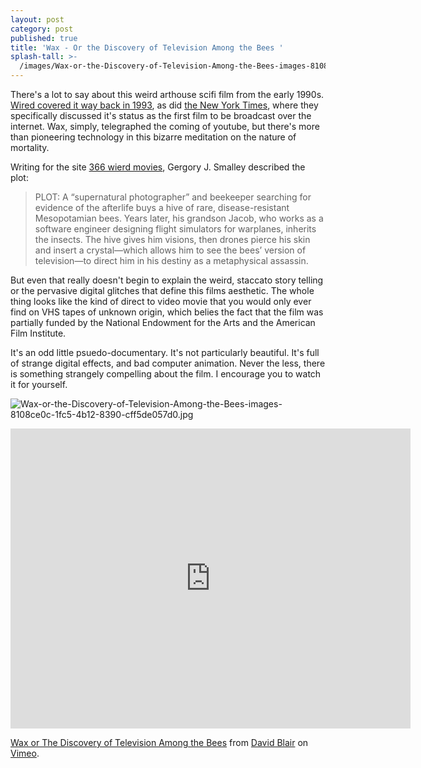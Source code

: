```yaml
---
layout: post
category: post
published: true
title: 'Wax - Or the Discovery of Television Among the Bees '
splash-tall: >-
  /images/Wax-or-the-Discovery-of-Television-Among-the-Bees-images-8108ce0c-1fc5-4b12-8390-cff5de057d0.jpg
---
```

There's a lot to say about this weird arthouse scifi film from the early 1990s. [Wired covered it way back in 1993](https://www.wired.com/1993/02/wax-or-the-discovery-of-television-among-the-bees/), as did [the New York Times](http://www.nytimes.com/1993/05/24/business/cult-film-is-a-first-on-internet.html), where they specifically discussed it's status as the first film to be broadcast over the internet. Wax, simply, telegraphed the coming of youtube, but there's more than pioneering technology in this bizarre meditation on the nature of mortality.  


Writing for the site [366 wierd movies](http://366weirdmovies.com/270-wax-or-the-discovery-of-television-among-the-bees-1991/), Gergory J. Smalley described the plot: 

>PLOT: A “supernatural photographer” and beekeeper searching for evidence of the afterlife buys a hive of rare, disease-resistant Mesopotamian bees. Years later, his grandson Jacob, who works as a software engineer designing flight simulators for warplanes, inherits the insects. The hive gives him visions, then drones pierce his skin and insert a crystal—which allows him to see the bees’ version of television—to direct him in his destiny as a metaphysical assassin.

But even that really doesn't begin to explain the weird, staccato story telling or the pervasive digital glitches that define this films aesthetic. The whole thing looks like the kind of direct to video movie that you would only ever find on VHS tapes of unknown origin, which belies the fact that the film was partially funded by the National Endowment for the Arts and the American Film Institute. 

It's an odd little psuedo-documentary. It's not particularly beautiful. It's full of strange digital effects, and bad computer animation. Never the less, there is something strangely compelling about the film. I encourage you to watch it for yourself.

![Wax-or-the-Discovery-of-Television-Among-the-Bees-images-8108ce0c-1fc5-4b12-8390-cff5de057d0.jpg]({{site.baseurl}}/images/Wax-or-the-Discovery-of-Television-Among-the-Bees-images-8108ce0c-1fc5-4b12-8390-cff5de057d0.jpg)


<iframe src="https://player.vimeo.com/video/52306393?portrait=0" width="640" height="480" frameborder="0" webkitallowfullscreen mozallowfullscreen allowfullscreen></iframe>
<p><a href="https://vimeo.com/52306393">Wax or The Discovery of Television Among the Bees</a> from <a href="https://vimeo.com/telepathicmovie">David Blair</a> on <a href="https://vimeo.com">Vimeo</a>.</p>

